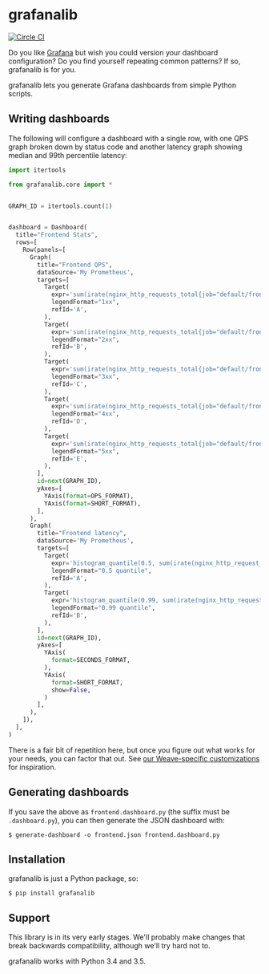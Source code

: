# grafanalib

[![Circle CI](https://circleci.com/gh/weaveworks/grafanalib.svg?style=shield)](https://circleci.com/gh/weaveworks/grafanalib)

Do you like [Grafana](http://grafana.org/) but wish you could version your
dashboard configuration? Do you find yourself repeating common patterns?
If so, grafanalib is for you.

grafanalib lets you generate Grafana dashboards from simple Python scripts.

## Writing dashboards

The following will configure a dashboard with a single row, with one QPS graph
broken down by status code and another latency graph showing median and 99th
percentile latency:

```python
import itertools

from grafanalib.core import *


GRAPH_ID = itertools.count(1)


dashboard = Dashboard(
  title="Frontend Stats",
  rows=[
    Row(panels=[
      Graph(
        title="Frontend QPS",
        dataSource='My Prometheus',
        targets=[
          Target(
            expr='sum(irate(nginx_http_requests_total{job="default/frontend",status=~"1.."}[1m]))',
            legendFormat="1xx",
            refId='A',
          ),
          Target(
            expr='sum(irate(nginx_http_requests_total{job="default/frontend",status=~"2.."}[1m]))',
            legendFormat="2xx",
            refId='B',
          ),
          Target(
            expr='sum(irate(nginx_http_requests_total{job="default/frontend",status=~"3.."}[1m]))',
            legendFormat="3xx",
            refId='C',
          ),
          Target(
            expr='sum(irate(nginx_http_requests_total{job="default/frontend",status=~"4.."}[1m]))',
            legendFormat="4xx",
            refId='D',
          ),
          Target(
            expr='sum(irate(nginx_http_requests_total{job="default/frontend",status=~"5.."}[1m]))',
            legendFormat="5xx",
            refId='E',
          ),
        ],
        id=next(GRAPH_ID),
        yAxes=[
          YAxis(format=OPS_FORMAT),
          YAxis(format=SHORT_FORMAT),
        ],
      ),
      Graph(
        title="Frontend latency",
        dataSource='My Prometheus',
        targets=[
          Target(
            expr='histogram_quantile(0.5, sum(irate(nginx_http_request_duration_seconds_bucket{job="default/frontend"}[1m])) by (le))',
            legendFormat="0.5 quantile",
            refId='A',
          ),
          Target(
            expr='histogram_quantile(0.99, sum(irate(nginx_http_request_duration_seconds_bucket{job="default/frontend"}[1m])) by (le))',
            legendFormat="0.99 quantile",
            refId='B',
          ),
        ],
        id=next(GRAPH_ID),
        yAxes=[
          YAxis(
            format=SECONDS_FORMAT,
          ),
          YAxis(
            format=SHORT_FORMAT,
            show=False,
          )
        ],
      ),
    ]),
  ],
)
```

There is a fair bit of repetition here, but once you figure out what works for
your needs, you can factor that out.
See [our Weave-specific customizations](grafanalib/weave.py) for inspiration.

## Generating dashboards

If you save the above as `frontend.dashboard.py` (the suffix must be
`.dashboard.py`), you can then generate the JSON dashboard with:

```console
$ generate-dashboard -o frontend.json frontend.dashboard.py
```

## Installation

grafanalib is just a Python package, so:

```console
$ pip install grafanalib
```

## Support

This library is in its very early stages. We'll probably make changes that
break backwards compatibility, although we'll try hard not to.

grafanalib works with Python 3.4 and 3.5.
